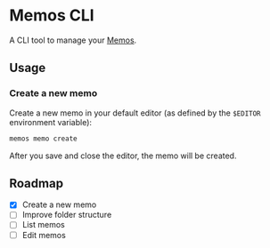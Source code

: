 # Memos CLI

A CLI tool to manage your [Memos](https://github.com/usememos/memos).

## Usage

### Create a new memo

Create a new memo in your default editor (as defined by the `$EDITOR` environment variable):

```bash
memos memo create
```

After you save and close the editor, the memo will be created.

## Roadmap

- [X] Create a new memo
- [ ] Improve folder structure
- [ ] List memos
- [ ] Edit memos
